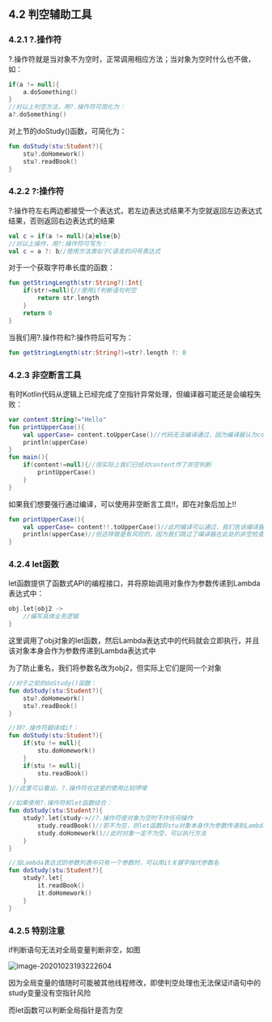 ## 4.2	判空辅助工具

### 4.2.1	?.操作符

?.操作符就是当对象不为空时，正常调用相应方法；当对象为空时什么也不做，如：

```kotlin
if(a != null){
	a.doSomething()
}
//对以上判空方法，用?.操作符可简化为：
a?.doSomething()
```

对上节的doStudy()函数，可简化为：

```kotlin
fun doStudy(stu:Student?){
    stu?.doHomework()
    stu?.readBook()
}
```

### 4.2.2	?:操作符

?:操作符左右两边都接受一个表达式，若左边表达式结果不为空就返回左边表达式结果，否则返回右边表达式的结果

```kotlin
val c = if(a != null){a}else{b}
//对以上操作，用?:操作符可写为：
val c = a ?: b//使用方法类似于C语言的问号表达式
```

对于一个获取字符串长度的函数：

```kotlin
fun getStringLength(str:String?):Int{
    if(str!=null){//使用if判断语句判空
        return str.length
    }
    return 0
}
```

当我们用?.操作符和?:操作符后可写为：

```kotlin
fun getStringLength(str:String?)=str?.length ?: 0
```

### 4.2.3	非空断言工具

有时Kotlin代码从逻辑上已经完成了空指针异常处理，但编译器可能还是会编程失败：

```kotlin
var content:String?="Hello"
fun printUpperCase(){
    val upperCase= content.toUpperCase()//代码无法编译通过，因为编译器认为content可能为空
    println(upperCase)
}
fun main(){
    if(content!=null){//但实际上我们已经对content作了非空判断
        printUpperCase()
    }
}
```

如果我们想要强行通过编译，可以使用非空断言工具!!，即在对象后加上!!

```kotlin
fun printUpperCase(){
    val upperCase= content!!.toUpperCase()//此时编译可以通过，我们告诉编译器此处对象不为空
    println(upperCase)//但这样做是有风险的，因为我们跳过了编译器在此处的非空检查
}
```

### 4.2.4	let函数

let函数提供了函数式API的编程接口，并将原始调用对象作为参数传递到Lambda表达式中：

```kotlin
obj.let{obj2 ->
    //编写具体业务逻辑
}
```

这里调用了obj对象的let函数，然后Lambda表达式中的代码就会立即执行，并且该对象本身会作为参数传递到Lambda表达式中

为了防止重名，我们将参数名改为obj2，但实际上它们是同一个对象

```kotlin
//对于之前的doStudy()函数：
fun doStudy(stu:Student?){
    stu?.doHomework()
    stu?.readBook()
}
```

```kotlin
//将?.操作符翻译成if：
fun doStudy(stu:Student?){
    if(stu != null){
        stu.doHomework()
    }
    if(stu != null){
        stu.readBook()
    }    
}//这里可以看出，?.操作符在这里的使用比较啰嗦
```

```kotlin
//如果使用?.操作符和let函数结合：
fun doStudy(stu:Student?){
    study?.let{study->//?.操作符使对象为空时不作任何操作
        study.readBook()//若不为空，则let函数将stu对象本身作为参数传递到Lambda表达式中
        study.doHomework()//此时对象一定不为空，可以执行方法
    }
}
```

```kotlin
//当Lambda表达式的参数列表中只有一个参数时，可以用it关键字指代参数名
fun doStudy(stu:Student?){
    study?.let{
        it.readBook()
        it.doHomework()
    }
}
```

### 4.2.5 	特别注意

if判断语句无法对全局变量判断非空，如图

![image-20201023193222604](C:\Users\hasee\AppData\Roaming\Typora\typora-user-images\image-20201023193222604.png)

因为全局变量的值随时可能被其他线程修改，即使判空处理也无法保证if语句中的study变量没有空指针风险

而let函数可以判断全局指针是否为空

